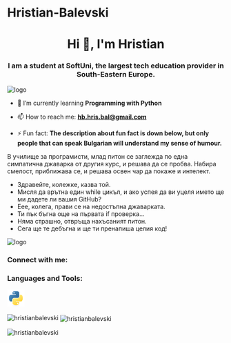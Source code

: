 # Hristian-Balevski
<h1 align="center">Hi 👋, I'm Hristian</h1>
<h3 align="center">I am a student at SoftUni, the largest tech education provider in South-Eastern Europe.</h3>

![logo](https://softuni.bg/Files/Publications/2016/01/softuni-26_17484687.jpg)

- 🌱 I’m currently learning **Programming with Python**

- 📫 How to reach me: **hb.hris.bal@gmail.com**

- ⚡ Fun fact: **The description about fun fact is down below, but only people that can speak Bulgarian will understand my sense of humour.**

В училище за програмисти, млад питон се заглежда по една симпатична джаварка от другия курс, и решава да се пробва. Набира смелост, приближава се, и решава освен чар да покаже и интелект. 

- Здравейте, колежке, казва той. 
- Мисля да врътна един while цикъл, и ако успея да ви уцеля името ще ми дадете ли вашия GitHub?
- Еее, колега, прави се на недостъпна джаварката.
- Ти пък бъгна още на първата if проверка... 
- Няма страшно, отвръща нахъсаният питон. 
- Сега ще те дебъгна и ще ти пренапиша целия код!

![logo](https://quiz.softuni.bg/Content/images/softuni-wizard.png)

<h3 align="left">Connect with me:</h3>
<p align="left">
</p>

<h3 align="left">Languages and Tools:</h3>
<p align="left"> <a href="https://www.python.org" target="_blank" rel="noreferrer"> <img src="https://raw.githubusercontent.com/devicons/devicon/master/icons/python/python-original.svg" alt="python" width="40" height="40"/> </a> </p>

<p><img align="left" src="https://github-readme-stats.vercel.app/api/top-langs?username=hristianbalevski&show_icons=true&locale=en&layout=compact" alt="hristianbalevski" /></p>

<p>&nbsp;<img align="center" src="https://github-readme-stats.vercel.app/api?username=hristianbalevski&show_icons=true&locale=en" alt="hristianbalevski" /></p>

<p><img align="center" src="https://github-readme-streak-stats.herokuapp.com/?user=hristianbalevski&" alt="hristianbalevski" /></p>
